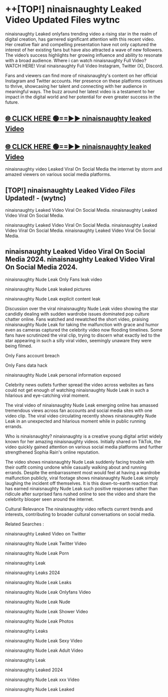 # ++[TOP!] ninaisnaughty Leaked Video Updated Files wytnc<br>

ninaisnaughty Leaked onlyfans trending video a rising star in the realm of digital creation, has garnered significant attention with this recent video. Her creative flair and compelling presentation have not only captured the interest of her existing fans but have also attracted a wave of new followers. The video’s success highlights her growing influence and ability to resonate with a broad audience.
Where i can watch ninaisnaughty Full Video? WATCH HERE! Viral ninaisnaughty Full Video Instagram, Twitter (X), Discord.


Fans and viewers can find more of ninaisnaughty's content on her official Instagram and Twitter accounts. Her presence on these platforms continues to thrive, showcasing her talent and connecting with her audience in meaningful ways. The buzz around her latest video is a testament to her impact in the digital world and her potential for even greater success in the future.


## [🌐 CLICK HERE 🟢==►► ninaisnaughty leaked Video ](https://xnudes.xyz/go)

## [🌐 CLICK HERE 🟢==►► ninaisnaughty leaked Video ](https://xnudes.xyz/go)



ninaisnaughty video Leaked Viral On Social Media the internet by storm and amazed viewers on various social media platforms.


## [TOP!] ninaisnaughty Leaked Video *Files* Updated! - (wytnc)

ninaisnaughty Leaked Video Viral On Social Media. ninaisnaughty Leaked Video Viral On Social Media.

ninaisnaughty Leaked Video Viral On Social Media. ninaisnaughty Leaked Video Viral On Social Media. ninaisnaughty Leaked Video Viral On Social Media.


## ninaisnaughty Leaked Video Viral On Social Media 2024. ninaisnaughty Leaked Video Viral On Social Media 2024.
ninaisnaughty Nude Leak Only Fans leak video

ninaisnaughty Nude Leak leaked pictures

ninaisnaughty Nude Leak explicit content leak

Discussion over the viral ninaisnaughty Nude Leak video showing the star candidly dealing with sudden wardrobe issues dominated pop culture chatter online. Fans watched and rewatched the short video, praising ninaisnaughty Nude Leak for taking the malfunction with grace and humor even as cameras captured the celebrity video now flooding timelines. Some fans have scrutinized the viral clip, trying to discern what exactly led to the star appearing in such a silly viral video, seemingly unaware they were being filmed.


Only Fans account breach

Only Fans data hack

ninaisnaughty Nude Leak personal information exposed

Celebrity news outlets further spread the video across websites as fans could not get enough of watching ninaisnaughty Nude Leak in such a hilarious and eye-catching viral moment.


The viral video of ninaisnaughty Nude Leak emerging online has amassed tremendous views across fan accounts and social media sites with one video clip. The viral video circulating recently shows ninaisnaughty Nude Leak in an unexpected and hilarious moment while in public running errands.


Who is ninaisnaughty? ninaisnaughty is a creative young digital artist widely known for her amazing ninaisnaughty videos. Initially shared on TikTok, the video quickly gained attention on various social media platforms and further strengthened Sophia Rain's online reputation.

The video shows ninaisnaughty Nude Leak suddenly facing trouble with their outfit coming undone while casually walking about and running errands. Despite the embarrassment most would feel at having a wardrobe malfunction publicly, viral footage shows ninaisnaughty Nude Leak simply laughing the incident off themselves. It is this down-to-earth reaction that has earned ninaisnaughty Nude Leak such positive responses rather than ridicule after surprised fans rushed online to see the video and share the celebrity blooper seen around the internet.

Cultural Relevance The ninaisnaughty video reflects current trends and interests, contributing to broader cultural conversations on social media.

Related Searches :

ninaisnaughty Leaked Video on Twitter

ninaisnaughty Nude Leak Twitter Video

ninaisnaughty Nude Leak Porn

ninaisnaughty Leak 

ninaisnaughty Leaks 2024

ninaisnaughty Nude Leak Leaks

ninaisnaughty Nude Leak Onlyfans Video

ninaisnaughty Nude Leak Nude

ninaisnaughty Nude Leak Shower Video

ninaisnaughty Nude Leak Photos

ninaisnaughty Leaks

ninaisnaughty Nude Leak Sexy Video

ninaisnaughty Nude Leak Adult Video

ninaisnaughty Leak

ninaisnaughty Leaked 2024

ninaisnaughty Nude Leak xxx Video

ninaisnaughty Nude Leak Leaked